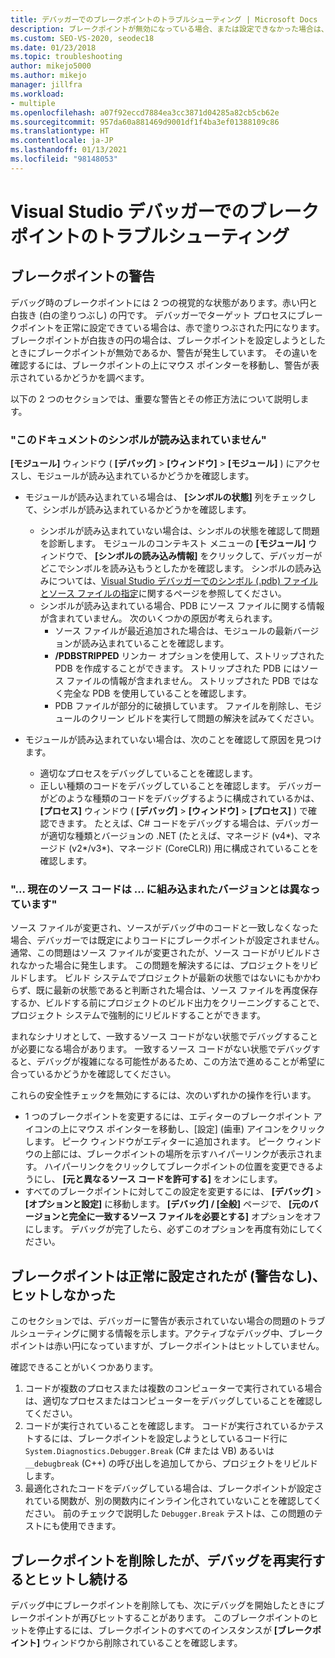 ```yaml
---
title: デバッガーでのブレークポイントのトラブルシューティング | Microsoft Docs
description: ブレークポイントが無効になっている場合、または設定できなかった場合は、それは白抜きの円として表示されます。 ここでは、ブレークポイントの設定時に発生する可能性がある問題について説明します。
ms.custom: SEO-VS-2020, seodec18
ms.date: 01/23/2018
ms.topic: troubleshooting
author: mikejo5000
ms.author: mikejo
manager: jillfra
ms.workload:
- multiple
ms.openlocfilehash: a07f92eccd7884ea3cc3871d04285a82cb5cb62e
ms.sourcegitcommit: 957da60a881469d9001df1f4ba3ef01388109c86
ms.translationtype: HT
ms.contentlocale: ja-JP
ms.lasthandoff: 01/13/2021
ms.locfileid: "98148053"
---
```

# <a name="troubleshoot-breakpoints-in-the-visual-studio-debugger"></a>Visual Studio デバッガーでのブレークポイントのトラブルシューティング

## <a name="breakpoint-warnings"></a>ブレークポイントの警告

デバッグ時のブレークポイントには 2 つの視覚的な状態があります。赤い円と白抜き (白の塗りつぶし) の円です。 デバッガーでターゲット プロセスにブレークポイントを正常に設定できている場合は、赤で塗りつぶされた円になります。 ブレークポイントが白抜きの円の場合は、ブレークポイントを設定しようとしたときにブレークポイントが無効であるか、警告が発生しています。 その違いを確認するには、ブレークポイントの上にマウス ポインターを移動し、警告が表示されているかどうかを調べます。

以下の 2 つのセクションでは、重要な警告とその修正方法について説明します。

### <a name="no-symbols-have-been-loaded-for-this-document"></a>"このドキュメントのシンボルが読み込まれていません"

**[モジュール]** ウィンドウ ( **[デバッグ]**  >  **[ウィンドウ]**  >  **[モジュール]** ) にアクセスし、モジュールが読み込まれているかどうかを確認します。
* モジュールが読み込まれている場合は、 **[シンボルの状態]** 列をチェックして、シンボルが読み込まれているかどうかを確認します。
  * シンボルが読み込まれていない場合は、シンボルの状態を確認して問題を診断します。 モジュールのコンテキスト メニューの **[モジュール]** ウィンドウで、 **[シンボルの読み込み情報]** をクリックして、デバッガーがどこでシンボルを読み込もうとしたかを確認します。 シンボルの読み込みについては、[Visual Studio デバッガーでのシンボル (.pdb) ファイルとソース ファイルの指定](../debugger/specify-symbol-dot-pdb-and-source-files-in-the-visual-studio-debugger.md)に関するページを参照してください。
  * シンボルが読み込まれている場合、PDB にソース ファイルに関する情報が含まれていません。 次のいくつかの原因が考えられます。
    * ソース ファイルが最近追加された場合は、モジュールの最新バージョンが読み込まれていることを確認します。
    * **/PDBSTRIPPED** リンカー オプションを使用して、ストリップされた PDB を作成することができます。 ストリップされた PDB にはソース ファイルの情報が含まれません。 ストリップされた PDB ではなく完全な PDB を使用していることを確認します。
    * PDB ファイルが部分的に破損しています。 ファイルを削除し、モジュールのクリーン ビルドを実行して問題の解決を試みてください。

* モジュールが読み込まれていない場合は、次のことを確認して原因を見つけます。
  * 適切なプロセスをデバッグしていることを確認します。
  * 正しい種類のコードをデバッグしていることを確認します。 デバッガーがどのような種類のコードをデバッグするように構成されているかは、 **[プロセス]** ウィンドウ ( **[デバッグ]**  >  **[ウィンドウ]**  >  **[プロセス]** ) で確認できます。 たとえば、C# コードをデバッグする場合は、デバッガーが適切な種類とバージョンの .NET (たとえば、マネージド (v4\*)、マネージド (v2\*/v3\*)、マネージド (CoreCLR)) 用に構成されていることを確認します。

### <a name="-the-current-source-code-is-different-from-the-version-built-into"></a>"… 現在のソース コードは ... に組み込まれたバージョンとは異なっています"

ソース ファイルが変更され、ソースがデバッグ中のコードと一致しなくなった場合、デバッガーでは既定によりコードにブレークポイントが設定されません。 通常、この問題はソース ファイルが変更されたが、ソース コードがリビルドされなかった場合に発生します。 この問題を解決するには、プロジェクトをリビルドします。 ビルド システムでプロジェクトが最新の状態ではないにもかかわらず、既に最新の状態であると判断された場合は、ソース ファイルを再度保存するか、ビルドする前にプロジェクトのビルド出力をクリーニングすることで、プロジェクト システムで強制的にリビルドすることができます。

まれなシナリオとして、一致するソース コードがない状態でデバッグすることが必要になる場合があります。 一致するソース コードがない状態でデバッグすると、デバッグが複雑になる可能性があるため、この方法で進めることが希望に合っているかどうかを確認してください。

これらの安全性チェックを無効にするには、次のいずれかの操作を行います。
* 1 つのブレークポイントを変更するには、エディターのブレークポイント アイコンの上にマウス ポインターを移動し、[設定] (歯車) アイコンをクリックします。 ピーク ウィンドウがエディターに追加されます。 ピーク ウィンドウの上部には、ブレークポイントの場所を示すハイパーリンクが表示されます。 ハイパーリンクをクリックしてブレークポイントの位置を変更できるようにし、 **[元と異なるソース コードを許可する]** をオンにします。
* すべてのブレークポイントに対してこの設定を変更するには、 **[デバッグ]**  >  **[オプションと設定]** に移動します。 **[デバッグ] / [全般]** ページで、 **[元のバージョンと完全に一致するソース ファイルを必要とする]** オプションをオフにします。 デバッグが完了したら、必ずこのオプションを再度有効にしてください。

## <a name="the-breakpoint-was-successfully-set-no-warning-but-didnt-hit"></a>ブレークポイントは正常に設定されたが (警告なし)、ヒットしなかった

このセクションでは、デバッガーに警告が表示されていない場合の問題のトラブルシューティングに関する情報を示します。アクティブなデバッグ中、ブレークポイントは赤い円になっていますが、ブレークポイントはヒットしていません。

確認できることがいくつかあります。
1. コードが複数のプロセスまたは複数のコンピューターで実行されている場合は、適切なプロセスまたはコンピューターをデバッグしていることを確認してください。
2. コードが実行されていることを確認します。 コードが実行されているかテストするには、ブレークポイントを設定しようとしているコード行に `System.Diagnostics.Debugger.Break` (C# または VB) あるいは `__debugbreak` (C++) の呼び出しを追加してから、プロジェクトをリビルドします。
3. 最適化されたコードをデバッグしている場合は、ブレークポイントが設定されている関数が、別の関数内にインライン化されていないことを確認してください。 前のチェックで説明した `Debugger.Break` テストは、この問題のテストにも使用できます。

## <a name="i-deleted-a-breakpoint-but-i-continue-to-hit-it-when-i-start-debugging-again"></a>ブレークポイントを削除したが、デバッグを再実行するとヒットし続ける

デバッグ中にブレークポイントを削除しても、次にデバッグを開始したときにブレークポイントが再びヒットすることがあります。 このブレークポイントのヒットを停止するには、ブレークポイントのすべてのインスタンスが **[ブレークポイント]** ウィンドウから削除されていることを確認します。
